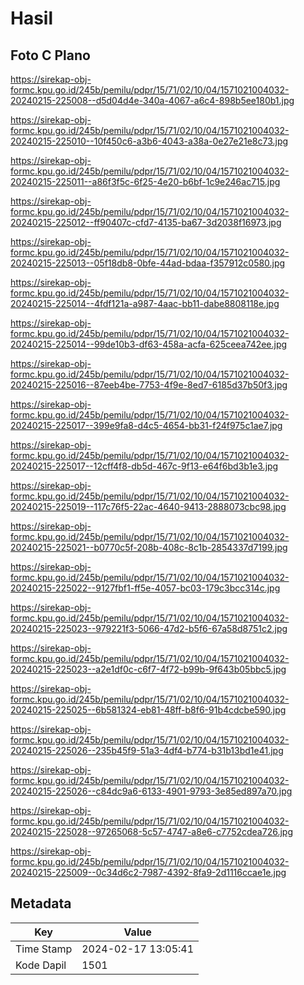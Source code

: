 # Hasil

## Foto C Plano

https://sirekap-obj-formc.kpu.go.id/245b/pemilu/pdpr/15/71/02/10/04/1571021004032-20240215-225008--d5d04d4e-340a-4067-a6c4-898b5ee180b1.jpg

https://sirekap-obj-formc.kpu.go.id/245b/pemilu/pdpr/15/71/02/10/04/1571021004032-20240215-225010--10f450c6-a3b6-4043-a38a-0e27e21e8c73.jpg

https://sirekap-obj-formc.kpu.go.id/245b/pemilu/pdpr/15/71/02/10/04/1571021004032-20240215-225011--a86f3f5c-6f25-4e20-b6bf-1c9e246ac715.jpg

https://sirekap-obj-formc.kpu.go.id/245b/pemilu/pdpr/15/71/02/10/04/1571021004032-20240215-225012--ff90407c-cfd7-4135-ba67-3d2038f16973.jpg

https://sirekap-obj-formc.kpu.go.id/245b/pemilu/pdpr/15/71/02/10/04/1571021004032-20240215-225013--05f18db8-0bfe-44ad-bdaa-f357912c0580.jpg

https://sirekap-obj-formc.kpu.go.id/245b/pemilu/pdpr/15/71/02/10/04/1571021004032-20240215-225014--4fdf121a-a987-4aac-bb11-dabe8808118e.jpg

https://sirekap-obj-formc.kpu.go.id/245b/pemilu/pdpr/15/71/02/10/04/1571021004032-20240215-225014--99de10b3-df63-458a-acfa-625ceea742ee.jpg

https://sirekap-obj-formc.kpu.go.id/245b/pemilu/pdpr/15/71/02/10/04/1571021004032-20240215-225016--87eeb4be-7753-4f9e-8ed7-6185d37b50f3.jpg

https://sirekap-obj-formc.kpu.go.id/245b/pemilu/pdpr/15/71/02/10/04/1571021004032-20240215-225017--399e9fa8-d4c5-4654-bb31-f24f975c1ae7.jpg

https://sirekap-obj-formc.kpu.go.id/245b/pemilu/pdpr/15/71/02/10/04/1571021004032-20240215-225017--12cff4f8-db5d-467c-9f13-e64f6bd3b1e3.jpg

https://sirekap-obj-formc.kpu.go.id/245b/pemilu/pdpr/15/71/02/10/04/1571021004032-20240215-225019--117c76f5-22ac-4640-9413-2888073cbc98.jpg

https://sirekap-obj-formc.kpu.go.id/245b/pemilu/pdpr/15/71/02/10/04/1571021004032-20240215-225021--b0770c5f-208b-408c-8c1b-2854337d7199.jpg

https://sirekap-obj-formc.kpu.go.id/245b/pemilu/pdpr/15/71/02/10/04/1571021004032-20240215-225022--9127fbf1-ff5e-4057-bc03-179c3bcc314c.jpg

https://sirekap-obj-formc.kpu.go.id/245b/pemilu/pdpr/15/71/02/10/04/1571021004032-20240215-225023--979221f3-5066-47d2-b5f6-67a58d8751c2.jpg

https://sirekap-obj-formc.kpu.go.id/245b/pemilu/pdpr/15/71/02/10/04/1571021004032-20240215-225023--a2e1df0c-c6f7-4f72-b99b-9f643b05bbc5.jpg

https://sirekap-obj-formc.kpu.go.id/245b/pemilu/pdpr/15/71/02/10/04/1571021004032-20240215-225025--6b581324-eb81-48ff-b8f6-91b4cdcbe590.jpg

https://sirekap-obj-formc.kpu.go.id/245b/pemilu/pdpr/15/71/02/10/04/1571021004032-20240215-225026--235b45f9-51a3-4df4-b774-b31b13bd1e41.jpg

https://sirekap-obj-formc.kpu.go.id/245b/pemilu/pdpr/15/71/02/10/04/1571021004032-20240215-225026--c84dc9a6-6133-4901-9793-3e85ed897a70.jpg

https://sirekap-obj-formc.kpu.go.id/245b/pemilu/pdpr/15/71/02/10/04/1571021004032-20240215-225028--97265068-5c57-4747-a8e6-c7752cdea726.jpg

https://sirekap-obj-formc.kpu.go.id/245b/pemilu/pdpr/15/71/02/10/04/1571021004032-20240215-225009--0c34d6c2-7987-4392-8fa9-2d1116ccae1e.jpg


## Metadata

| Key        | Value               |
| ---------- | ------------------- |
| Time Stamp | 2024-02-17 13:05:41 |
| Kode Dapil | 1501                |



